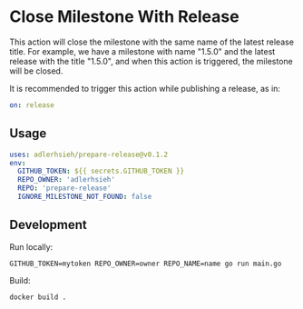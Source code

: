 # Close Milestone With Release

This action will close the milestone with the same name of the latest release title. For example, we have a milestone with name "1.5.0" and the latest release with the title "1.5.0", and when this action is triggered, the milestone will be closed.

It is recommended to trigger this action while publishing a release, as in:

```yaml
on: release
```

## Usage

```yaml
uses: adlerhsieh/prepare-release@v0.1.2
env: 
  GITHUB_TOKEN: ${{ secrets.GITHUB_TOKEN }}
  REPO_OWNER: 'adlerhsieh'
  REPO: 'prepare-release'
  IGNORE_MILESTONE_NOT_FOUND: false
```

## Development

Run locally:

```shell
GITHUB_TOKEN=mytoken REPO_OWNER=owner REPO_NAME=name go run main.go
```

Build:

```shell
docker build .
```
